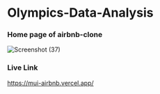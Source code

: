 
# Olympics-Data-Analysis


### Home page of airbnb-clone
![Screenshot (37)](https://user-images.githubusercontent.com/41635465/198678142-18b9482e-4df2-48fe-9a52-505cdbfa5c8f.png)

### Live Link

https://mui-airbnb.vercel.app/
